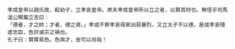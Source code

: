     孝成皇帝以趙氏故，殺幼子，立孝哀皇帝。原夫孝成皇帝所以立之者，以賢其材也。無怪乎司馬溫公開篇立言曰：
    「德者，才之帥；才者，德之資。」孝成不察孝哀母家凶惡暴烈，又立太子不以德，是成孝哀殘虐忠臣，告訐滅宗之禍也。
    孔子曰：賢賢易色。色與才，豈可以尚哉！
